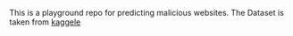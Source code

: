 This is a playground repo for predicting malicious websites. The Dataset is taken from [kaggele](https://www.kaggle.com/datasets/michellevp/dataset-phishing-domain-detection-cybersecurity/data)
